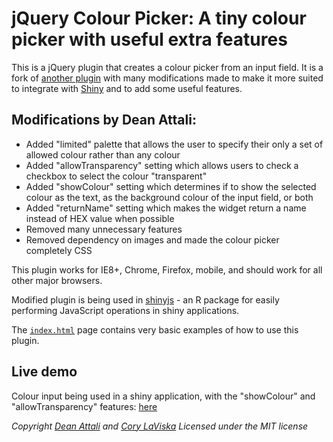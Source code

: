 # jQuery Colour Picker: A tiny colour picker with useful extra features

This is a jQuery plugin that creates a colour picker from an input field. It is a fork of [another plugin](https://github.com/claviska/jquery-minicolors) with many modifications made to make it more suited to integrate with [Shiny](http://shiny.rstudio.com/) and to add some useful features.

## Modifications by Dean Attali:  

- Added "limited" palette that allows the user to specify their only a set of allowed colour rather than any colour
- Added "allowTransparency" setting which allows users to check a checkbox to select the colour "transparent"
- Added "showColour" setting which determines if to show the selected colour as the text, as the background colour of the input field, or both
- Added "returnName" setting which makes the widget return a name instead of HEX value when possible
- Removed many unnecessary features 
- Removed dependency on images and made the colour picker completely CSS

This plugin works for IE8+, Chrome, Firefox, mobile, and should work for all other major browsers.

Modified plugin is being used in [shinyjs](https://github.com/daattali/shinyjs/) - an R package for easily performing JavaScript operations in shiny applications.

The [`index.html`](./index.html) page contains very basic examples of how to use this plugin.

## Live demo

Colour input being used in a shiny application, with the "showColour" and "allowTransparency" features: [here](http://daattali.com/shiny/colourInput/)

_Copyright [Dean Attali](http://deanattali.com) and [Cory LaViska](http://www.abeautifulsite.net/)_
_Licensed under the MIT license_
